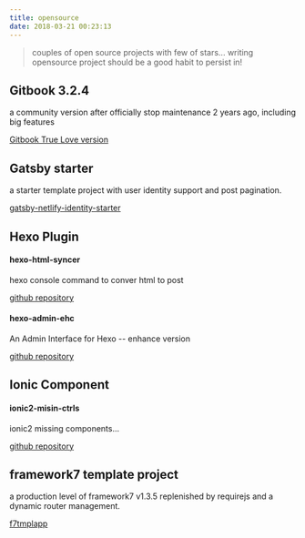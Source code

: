 ```yaml
---
title: opensource
date: 2018-03-21 00:23:13
---
```


> couples of open source projects with few of stars...
> writing opensource project should be a good habit to persist in!


## Gitbook 3.2.4

a community version after officially stop maintenance 2 years ago, including big features

[Gitbook True Love version](https://github.com/lwz7512/gitbook)

## Gatsby starter

a starter template project with user identity support and post pagination.

[gatsby-netlify-identity-starter](https://www.gatsbyjs.org/starters/lwz7512/gatsby-netlify-identity-starter/)

## Hexo Plugin

#### hexo-html-syncer

hexo console command to conver html to post

[github repository](https://github.com/lwz7512/hexo-html-syncer)


#### hexo-admin-ehc

An Admin Interface for Hexo -- enhance version

[github repository](https://github.com/lwz7512/hexo-admin-ehc)


## Ionic Component


#### ionic2-misin-ctrls

ionic2 missing components...

[github repository](https://github.com/lwz7512/ionic2-misin-ctrls)


## framework7 template project

a production level of framework7 v1.3.5 replenished by requirejs and a dynamic router management.

[f7tmplapp](https://github.com/lwz7512/f7tmplapp)
